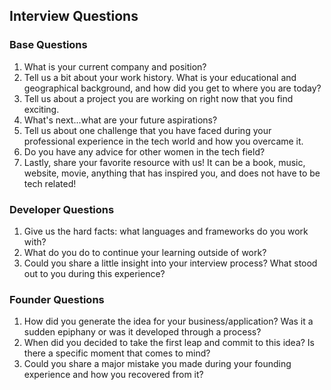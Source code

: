 ## Interview Questions

### Base Questions

1. What is your current company and position?
1. Tell us a bit about your work history. What is your educational and geographical background, and how did you get to where you are today?
1. Tell us about a project you are working on right now that you find exciting.
1. What's next...what are your future aspirations?
1. Tell us about one challenge that you have faced during your professional experience in the tech world and how you overcame it.
1. Do you have any advice for other women in the tech field?
1. Lastly, share your favorite resource with us! It can be a book, music, website, movie, anything that has inspired you, and does not have to be tech related!

### Developer Questions

1. Give us the hard facts: what languages and frameworks do you work with?
1. What do you do to continue your learning outside of work?
1. Could you share a little insight into your interview process? What stood out to you during this experience?

### Founder Questions
1. How did you generate the idea for your business/application? Was it a sudden epiphany or was it developed through a process?
1. When did you decided to take the first leap and commit to this idea? Is there a specific moment that comes to mind?
1. Could you share a major mistake you made during your founding experience and how you recovered from it?

